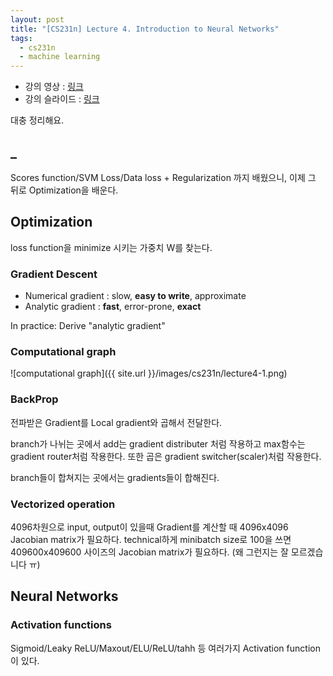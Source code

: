 ```yaml
---
layout: post
title: "[CS231n] Lecture 4. Introduction to Neural Networks"
tags:
  - cs231n
  - machine learning
---
```


* 강의 영상 : [링크](https://www.youtube.com/watch?v=d14TUNcbn1k)
* 강의 슬라이드 : [링크](http://cs231n.stanford.edu/slides/2017/cs231n_2017_lecture4.pdf)

대충 정리해요.

## _

Scores function/SVM Loss/Data loss + Regularization 까지 배웠으니, 이제 그 뒤로 Optimization을 배운다.

## Optimization

loss function을 minimize 시키는 가중치 W를 찾는다.

### Gradient Descent

* Numerical gradient : slow, **easy to write**, approximate
* Analytic gradient : **fast**, error-prone, **exact**

In practice: Derive "analytic gradient"

### Computational graph

![computational graph]({{ site.url }}/images/cs231n/lecture4-1.png)

### BackProp

전파받은 Gradient를 Local gradient와 곱해서 전달한다.

branch가 나뉘는 곳에서 add는 gradient distributer 처럼 작용하고 max함수는 gradient router처럼 작용한다. 또한 곱은 gradient switcher(scaler)처럼 작용한다.

branch들이 합쳐지는 곳에서는 gradients들이 합해진다.

### Vectorized operation

4096차원으로 input, output이 있을때 Gradient를 계산할 때 4096x4096 Jacobian matrix가 필요하다. technical하게 minibatch size로 100을 쓰면 409600x409600 사이즈의 Jacobian matrix가 필요하다. (왜 그런지는 잘 모르겠습니다 ㅠ)

## Neural Networks

### Activation functions

Sigmoid/Leaky ReLU/Maxout/ELU/ReLU/tahh 등 여러가지 Activation function이 있다.
